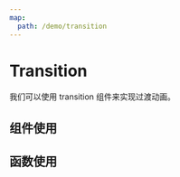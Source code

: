 ```yaml
---
map:
  path: /demo/transition
---
```

# Transition

我们可以使用 transition 组件来实现过渡动画。

## 组件使用

<demo src="./demo.vue"
title="使用组件包裹过渡"
desc="超出时可以滚动拖拽">
</demo>

## 函数使用

<demo src="./function.vue"
title="使用 函数方式"
desc="">
</demo>
